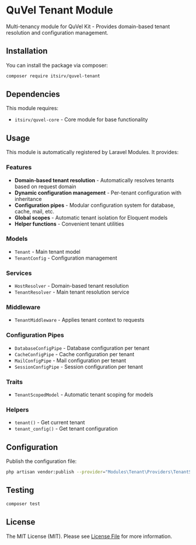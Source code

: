 # QuVel Tenant Module

Multi-tenancy module for QuVel Kit - Provides domain-based tenant resolution and configuration management.

## Installation

You can install the package via composer:

```bash
composer require itsirv/quvel-tenant
```

## Dependencies

This module requires:
- `itsirv/quvel-core` - Core module for base functionality

## Usage

This module is automatically registered by Laravel Modules. It provides:

### Features
- **Domain-based tenant resolution** - Automatically resolves tenants based on request domain
- **Dynamic configuration management** - Per-tenant configuration with inheritance
- **Configuration pipes** - Modular configuration system for database, cache, mail, etc.
- **Global scopes** - Automatic tenant isolation for Eloquent models
- **Helper functions** - Convenient tenant utilities

### Models
- `Tenant` - Main tenant model
- `TenantConfig` - Configuration management

### Services
- `HostResolver` - Domain-based tenant resolution
- `TenantResolver` - Main tenant resolution service

### Middleware
- `TenantMiddleware` - Applies tenant context to requests

### Configuration Pipes
- `DatabaseConfigPipe` - Database configuration per tenant
- `CacheConfigPipe` - Cache configuration per tenant
- `MailConfigPipe` - Mail configuration per tenant
- `SessionConfigPipe` - Session configuration per tenant

### Traits
- `TenantScopedModel` - Automatic tenant scoping for models

### Helpers
- `tenant()` - Get current tenant
- `tenant_config()` - Get tenant configuration

## Configuration

Publish the configuration file:

```bash
php artisan vendor:publish --provider="Modules\Tenant\Providers\TenantServiceProvider" --tag="config"
```

## Testing

```bash
composer test
```

## License

The MIT License (MIT). Please see [License File](LICENSE) for more information.